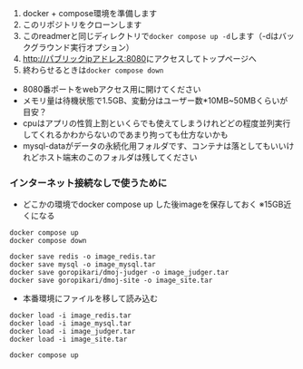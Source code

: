 1. docker + compose環境を準備します
1. このリポジトリをクローンします
1. このreadmerと同じディレクトリで`docker compose up -d`します（-dはバックグラウンド実行オプション）
1. [http://パブリックipアドレス:8080](http://パブリックipアドレス:8080)にアクセスしてトップページへ
1. 終わらせるときは`docker compose down`

- 8080番ポートをwebアクセス用に開けてください
- メモリ量は待機状態で1.5GB、変動分はユーザー数*10MB~50MBくらいが目安？
- cpuはアプリの性質上割といくらでも使えてしまうけれどどの程度並列実行してくれるかわからないのであまり拘っても仕方ないかも
- mysql-dataがデータの永続化用フォルダです、コンテナは落としてもいいけれどホスト端末のこのフォルダは残してください

### インターネット接続なしで使うために
- どこかの環境でdocker compose up した後imageを保存しておく ※15GB近くになる

```
docker compose up
docker compose down
```

```
docker save redis -o image_redis.tar
docker save mysql -o image_mysql.tar
docker save goropikari/dmoj-judger -o image_judger.tar
docker save goropikari/dmoj-site -o image_site.tar
```

- 本番環境にファイルを移して読み込む
```
docker load -i image_redis.tar
docker load -i image_mysql.tar
docker load -i image_judger.tar
docker load -i image_site.tar
```
```
docker compose up
```
